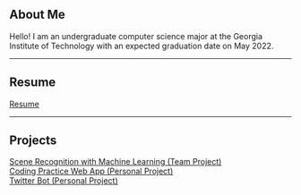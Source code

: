 ## About Me
Hello! I am an undergraduate computer science major at the Georgia Institute of Technology with an expected graduation date on May 2022.  

---

## Resume

[Resume](/Resume.pdf)

---

## Projects

[Scene Recognition with Machine Learning (Team Project)](/ml_scene.md)
<br/>
[Coding Practice Web App (Personal Project)](https://codetracer.herokuapp.com/)
<br/>
[Twitter Bot (Personal Project)](https://github.com/george-ye45/twitter-bot)


